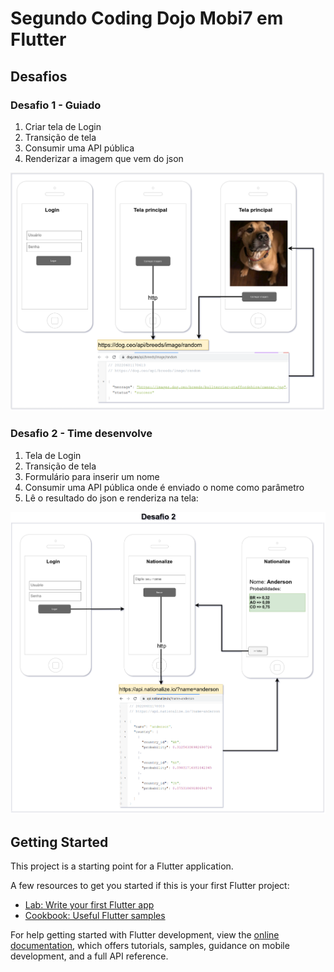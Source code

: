 # Segundo Coding Dojo Mobi7 em Flutter

## Desafios

### Desafio 1 - Guiado

1. Criar tela de Login
2. Transição de tela
3. Consumir uma API pública
4. Renderizar a imagem que vem do json

![Desafio 1](https://github.com/Mobi7Tech/coding-dojo-2-flutter/blob/main/challenge/flutter-dojo-1.png?raw=true)

### Desafio 2 - Time desenvolve

1. Tela de Login 
2. Transição de tela 
3. Formulário para inserir um nome
4. Consumir uma API pública onde é enviado o nome como parâmetro 
5. Lê o resultado do json e renderiza na tela:

![Desafio 2](https://github.com/Mobi7Tech/coding-dojo-2-flutter/blob/main/challenge/flutter-dojo-2.png?raw=true)

## Getting Started

This project is a starting point for a Flutter application.

A few resources to get you started if this is your first Flutter project:

- [Lab: Write your first Flutter app](https://docs.flutter.dev/get-started/codelab)
- [Cookbook: Useful Flutter samples](https://docs.flutter.dev/cookbook)

For help getting started with Flutter development, view the
[online documentation](https://docs.flutter.dev/), which offers tutorials,
samples, guidance on mobile development, and a full API reference.



